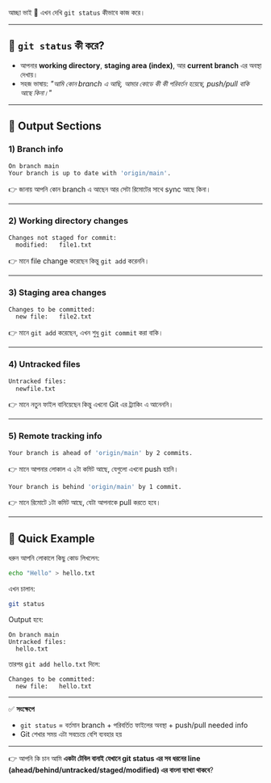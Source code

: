 আচ্ছা ভাই 🙂 এখন দেখি `git status` কীভাবে কাজ করে।

---

## 🔹 `git status` কী করে?

* আপনার **working directory**, **staging area (index)**, আর **current branch** এর অবস্থা দেখায়।
* সহজ ভাষায়: *"আমি কোন branch এ আছি, আমার কোডে কী কী পরিবর্তন হয়েছে, push/pull বাকি আছে কিনা।"*

---

## 🔹 Output Sections

### 1) Branch info

```bash
On branch main
Your branch is up to date with 'origin/main'.
```

👉 জানায় আপনি কোন branch এ আছেন আর সেটা রিমোটের সাথে sync আছে কিনা।

---

### 2) Working directory changes

```bash
Changes not staged for commit:
  modified:   file1.txt
```

👉 মানে file change করেছেন কিন্তু `git add` করেননি।

---

### 3) Staging area changes

```bash
Changes to be committed:
  new file:   file2.txt
```

👉 মানে `git add` করেছেন, এখন শুধু `git commit` করা বাকি।

---

### 4) Untracked files

```bash
Untracked files:
  newfile.txt
```

👉 মানে নতুন ফাইল বানিয়েছেন কিন্তু এখনো Git এর ট্র্যাকিং এ আনেননি।

---

### 5) Remote tracking info

```bash
Your branch is ahead of 'origin/main' by 2 commits.
```

👉 মানে আপনার লোকাল এ ২টা কমিট আছে, যেগুলো এখনো push হয়নি।

```bash
Your branch is behind 'origin/main' by 1 commit.
```

👉 মানে রিমোটে ১টা কমিট আছে, যেটা আপনাকে pull করতে হবে।

---

## 🔹 Quick Example

ধরুন আপনি লোকালে কিছু কোড লিখলেন:

```bash
echo "Hello" > hello.txt
```

এখন চালান:

```bash
git status
```

Output হবে:

```
On branch main
Untracked files:
  hello.txt
```

তারপর `git add hello.txt` দিলে:

```
Changes to be committed:
  new file:   hello.txt
```

---

✅ **সংক্ষেপে**

* `git status` = বর্তমান branch + পরিবর্তিত ফাইলের অবস্থা + push/pull needed info
* Git শেখার সময় এটা সবচেয়ে বেশি ব্যবহার হয়

---

👉 আপনি কি চান আমি **একটা টেবিল বানাই যেখানে git status এর সব ধরনের line (ahead/behind/untracked/staged/modified) এর বাংলা ব্যাখ্যা থাকবে**?
